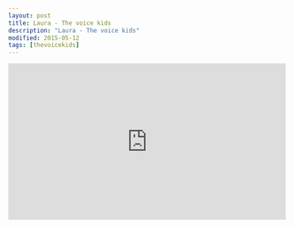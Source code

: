 ```yaml
---
layout: post
title: Laura - The voice kids
description: "Laura - The voice kids"
modified: 2015-05-12
tags: [thevoicekids]
---
```


<iframe width="560" height="315" src="https://www.youtube.com/embed/QWcpoQirMoU" frameborder="0" allowfullscreen></iframe>
